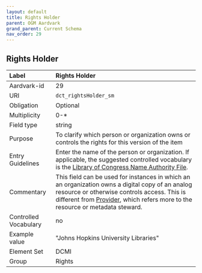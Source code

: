 ```yaml
---
layout: default
title: Rights Holder
parent: OGM Aardvark
grand_parent: Current Schema
nav_order: 29
---
```


## Rights Holder

| Label                 | Rights Holder                                                                                                                                                                                                                  |
|:----------------------|:-------------------------------------------------------------------------------------------------------------------------------------------------------------------------------------------------------------------------------|
| Aardvark-id           | 29                                                                                                                                                                                                                             |
| URI                   | `dct_rightsHolder_sm`                                                                                                                                                                                                          |
| Obligation            | Optional                                                                                                                                                                                                                       |
| Multiplicity          | 0-*                                                                                                                                                                                                                            |
| Field type            | string                                                                                                                                                                                                                         |
| Purpose               | To clarify which person or organization owns or controls the rights for this version of the item                                                                                                                               |
| Entry Guidelines      | Enter the name of the person or organization. If applicable, the suggested controlled vocabulary is the [Library of Congress Name Authority File](https://id.loc.gov/authorities/names.html).                                  |
| Commentary            | This field can be used for instances in which an an organization owns a digital copy of an analog resource or otherwise controls access. This is different from [Provider](https://opengeometadata.github.io/docs/aardvarkSchema/provider), which refers more to the resource or metadata steward. |
| Controlled Vocabulary | no                                                                                                                                                                                                                             |
| Example value         | "Johns Hopkins University Libraries"                                                                                                                                                                                           |
| Element Set           | DCMI                                                                                                                                                                                                                           |
| Group                 | Rights                                                                                                                                                                                                                         |

